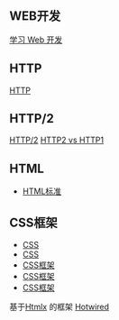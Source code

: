 WEB开发
------------

[学习 Web 开发](https://developer.mozilla.org/zh-CN/docs/Learn)

## HTTP

[HTTP](https://developer.mozilla.org/zh-CN/docs/Web/HTTP)

## HTTP/2

[HTTP/2](https://datatracker.ietf.org/doc/html/rfc9113)
[HTTP2 vs HTTP1](https://www.wallarm.com/what/what-is-http-2-and-how-is-it-different-from-http-1)

## HTML

- [HTML标准](https://html.spec.whatwg.org/multipage/)

## CSS框架

- [CSS](https://www.w3.org/Style/CSS/read.en.html)
- [CSS](https://www.w3.org/Style/CSS/learning)
- [CSS框架](https://juejin.cn/post/7235906458885701687)
- [CSS框架](https://cloud.tencent.com/developer/article/2259844)
- [CSS框架](https://segmentfault.com/a/1190000040718161)

基于[Htmlx](https://htmlx.org) 的框架 [Hotwired](https://hotwired.dev)
